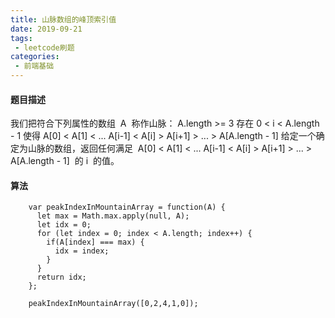 ```yaml
---
title: 山脉数组的峰顶索引值
date: 2019-09-21
tags:
 - leetcode刷题
categories:
 - 前端基础
---
```

#### 题目描述

我们把符合下列属性的数组  A  称作山脉： A.length >= 3 存在 0 < i < A.length - 1 使得 A[0] < A[1] <
... A[i-1] < A[i] > A[i+1] > ... > A[A.length - 1] 给定一个确定为山脉的数组，返回任何满足  A[0] <
A[1] < ... A[i-1] < A[i] > A[i+1] > ... > A[A.length - 1]  的 i  的值。

#### 算法

```
    var peakIndexInMountainArray = function(A) {
      let max = Math.max.apply(null, A);
      let idx = 0;
      for (let index = 0; index < A.length; index++) {
        if(A[index] === max) {
          idx = index;
        }
      }
      return idx;
    };

    peakIndexInMountainArray([0,2,4,1,0]);

```

